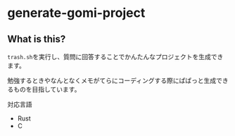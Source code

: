 # generate-gomi-project

## What is this?

`trash.sh`を実行し、質問に回答することでかんたんなプロジェクトを生成できます。

勉強するときやなんとなくメモがてらにコーディングする際にぱぱっと生成できるものを目指しています。

対応言語
- Rust
- C
